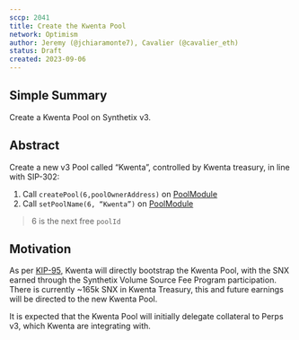 ```yaml
---
sccp: 2041
title: Create the Kwenta Pool 
network: Optimism
author: Jeremy (@jchiaramonte7), Cavalier (@cavalier_eth)
status: Draft
created: 2023-09-06
---
```


<!--You can leave these HTML comments in your merged SCCP and delete the visible duplicate text guides, they will not appear and may be helpful to refer to if you edit it again. This is the suggested template for new SCCPs. Note that an SCCP number will be assigned by an editor. When opening a pull request to submit your SCCP, please use an abbreviated title in the filename, `sccp-draft_title_abbrev.md`. The title should be 44 characters or less.-->

## Simple Summary

<!--"If you can't explain it simply, you don't understand it well enough." Provide a simplified and layman-accessible explanation of the SCCP.-->
Create a Kwenta Pool on Synthetix v3.

## Abstract

<!--A short (~200 word) description of the variable change proposed.-->

Create a new v3 Pool called “Kwenta”, controlled by Kwenta treasury, in line with SIP-302: 
1. Call `createPool(6,poolOwnerAddress)` on [PoolModule](https://github.com/Synthetixio/synthetix-v3/blob/main/protocol/synthetix/contracts/modules/core/PoolModule.sol)
2. Call `setPoolName(6, “Kwenta”)` on [PoolModule](https://github.com/Synthetixio/synthetix-v3/blob/main/protocol/synthetix/contracts/modules/core/PoolModule.sol)

> 6 is the next free `poolId`


## Motivation

<!--The motivation is critical for SCCPs that want to update variables within Synthetix. It should clearly explain why the existing variable is not incentive aligned. SCCP submissions without sufficient motivation may be rejected outright.-->

As per [KIP-95](https://gov.kwenta.eth.limo/kips/kip-095/), Kwenta will directly bootstrap the Kwenta Pool, with the SNX earned through the Synthetix Volume Source Fee Program participation. There is currently ~165k SNX in Kwenta Treasury, this and future earnings will be directed to the new Kwenta Pool.

It is expected that the Kwenta Pool will initially delegate collateral to Perps v3, which Kwenta are integrating with.

